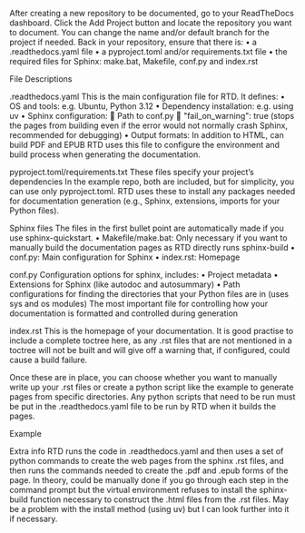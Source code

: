 After creating a new repository to be documented, go to your ReadTheDocs dashboard. Click the Add Project button and locate the repository you want to document. You can change the name and/or default branch for the project if needed. 
Back in your repository, ensure that there is: 
•	a .readthedocs.yaml file
•	a pyproject.toml and/or requirements.txt file 
•	the required files for Sphinx: make.bat, Makefile,  conf.py and index.rst 	

File Descriptions

.readthedocs.yaml
This is the main configuration file for RTD. It defines:
•	OS and tools: e.g. Ubuntu, Python 3.12
•	Dependency installation: e.g. using uv
•	Sphinx configuration:
	Path to conf.py
	"fail_on_warning": true (stops the pages from building even if the error would not normally crash Sphinx, recommended for debugging)
•	Output formats: In addition to HTML, can build PDF and EPUB
RTD uses this file to configure the environment and build process when generating the documentation.

pyproject.toml/requirements.txt
These files specify your project’s dependencies
In the example repo, both are included, but for simplicity, you can use only pyproject.toml.
RTD uses these to install any packages needed for documentation generation (e.g., Sphinx, extensions, imports for your Python files).

Sphinx files
The files in the first bullet point are automatically made if you use sphinx-quickstart.
•	Makefile/make.bat: Only necessary if you want to manually build the documentation pages as RTD directly runs sphinx-build
•	conf.py: Main configuration for Sphinx
•	index.rst: Homepage 

conf.py
Configuration options for sphinx, includes: 
•	Project metadata
•	Extensions for Sphinx (like autodoc and autosummary)
•	Path configurations for finding the directories that your Python files are in (uses sys and os modules)
The most important file for controlling how your documentation is formatted and controlled during generation 

index.rst 
This is the homepage of your documentation.
It is good practise to include a complete toctree here, as any .rst files that are not mentioned in a toctree will not be built and will give off a warning that, if configured, could cause a build failure.

Once these are in place, you can choose whether you want to manually write up your .rst files or create a python script like the example to generate pages from specific directories. Any python scripts that need to be run must be put in the .readthedocs.yaml file to be run by RTD when it builds the pages. 

Example
 

Extra info
RTD runs the code in .readthedocs.yaml and then uses a set of python commands to create the web pages from the sphinx .rst files, and then runs the commands needed to create the .pdf and .epub forms of the page. In theory, could be manually done if you go through each step in the command prompt but the virtual environment refuses to install the sphinx-build function necessary to construct the .html files from the .rst files. May be a problem with the install method (using uv) but I can look further into it if necessary.

